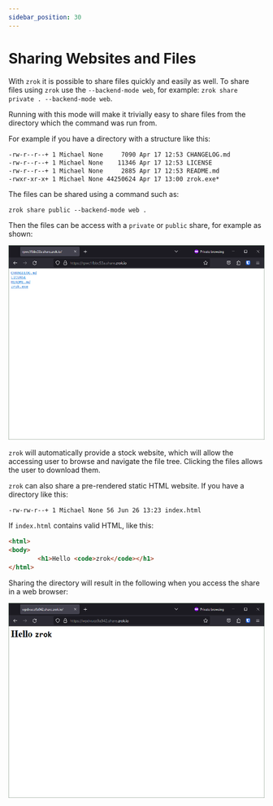 ```yaml
---
sidebar_position: 30
---
```

# Sharing Websites and Files

With `zrok` it is possible to share files quickly and easily as well. To share files using `zrok` use
the `--backend-mode web`, for example: `zrok share private . --backend-mode web`.

Running with this mode will make it trivially easy to share files from the directory which the command
was run from.

For example if you have a directory with a structure like this:
```shell
-rw-r--r--+ 1 Michael None     7090 Apr 17 12:53 CHANGELOG.md
-rw-r--r--+ 1 Michael None    11346 Apr 17 12:53 LICENSE
-rw-r--r--+ 1 Michael None     2885 Apr 17 12:53 README.md
-rwxr-xr-x+ 1 Michael None 44250624 Apr 17 13:00 zrok.exe*
```

The files can be shared using a command such as: 
```shell
zrok share public --backend-mode web .
```

Then the files can be access with a `private` or `public` share, for example as shown:

![zrok_share_web_files](../images/zrok_share_web_files.png)

`zrok` will automatically provide a stock website, which will allow the accessing user to browse and navigate the file tree. Clicking the files allows the user to download them.

`zrok` can also share a pre-rendered static HTML website. If you have a directory like this:

```shell
-rw-rw-r--+ 1 Michael None 56 Jun 26 13:23 index.html
```

If `index.html` contains valid HTML, like this:

```html
<html>
<body>
        <h1>Hello <code>zrok</code></h1>
</html>
```

Sharing the directory will result in the following when you access the share in a web browser:

![zrok_share_web_website](../images/zrok_share_web_website.png)